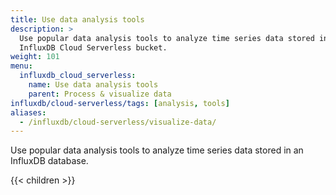 ```yaml
---
title: Use data analysis tools
description: >
  Use popular data analysis tools to analyze time series data stored in an
  InfluxDB Cloud Serverless bucket.
weight: 101
menu:
  influxdb_cloud_serverless:
    name: Use data analysis tools
    parent: Process & visualize data
influxdb/cloud-serverless/tags: [analysis, tools]
aliases:
  - /influxdb/cloud-serverless/visualize-data/
---
```


Use popular data analysis tools to analyze time series data stored in an
InfluxDB database.

{{< children >}}
